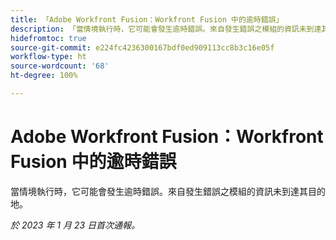 ```yaml
---
title: 「Adobe Workfront Fusion：Workfront Fusion 中的逾時錯誤」
description: 「當情境執行時，它可能會發生逾時錯誤。來自發生錯誤之模組的資訊未到達其目的地。」
hidefromtoc: true
source-git-commit: e224fc4236300167bdf0ed909113cc8b3c16e05f
workflow-type: ht
source-wordcount: '68'
ht-degree: 100%

---
```



# Adobe Workfront Fusion：Workfront Fusion 中的逾時錯誤

當情境執行時，它可能會發生逾時錯誤。來自發生錯誤之模組的資訊未到達其目的地。

_於 2023 年 1 月 23 日首次通報。_

